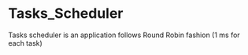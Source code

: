 # Tasks_Scheduler
Tasks scheduler is an application follows Round Robin fashion (1 ms for each task)
